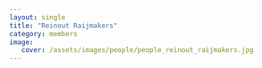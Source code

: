 ```yaml
---
layout: single
title: "Reinout Raijmakers"
category: members
image:
   cover: /assets/images/people/people_reinout_raijmakers.jpg
---
```


